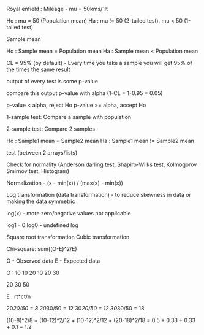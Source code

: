 Royal enfield : 
Mileage - mu = 50kms/1lt

Ho : mu = 50 (Population mean)
Ha : mu != 50 (2-tailed test), mu < 50 (1-tailed test)

Sample mean

Ho : Sample mean = Population mean
Ha : Sample mean < Population mean

CL = 95% (by default) - Every time you take a sample you will get 95% of the times the same result

output of every test is some p-value

compare this output p-value with alpha (1-CL = 1-0.95 = 0.05)

p-value < alpha, reject Ho
p-value >= alpha, accept Ho

1-sample test:
Compare a sample with population

2-sample test:
Compare 2 samples

Ho : Sample1 mean = Sample2 mean
Ha : Sample1 mean != Sample2 mean

test (between 2 arrays/lists)

Check for normality (Anderson darling test, Shapiro-Wilks test, Kolmogorov Smirnov test, Histogram)

Normalization - (x - min(x)) / (max(x) - min(x))

Log transformation (data transformation) - to reduce skewness in data or making the data symmetric

log(x) - more zero/negative values not applicable

log1 - 0
log0 - undefined
log

Square root transformation
Cubic transformation



Chi-square:
sum((O-E)^2/E)

O - Observed data
E - Expected data

O : 
10  10  20
10  20  30

20  30  50


E :
rt*ct/n

20*20/50 = 8   20*30/50 = 12
30*20/50 = 12    30*30/50 = 18

(10-8)^2/8 + (10-12)^2/12 + (10-12)^2/12 + (20-18)^2/18
= 0.5 + 0.33 + 0.33 + 0.1
= 1.2